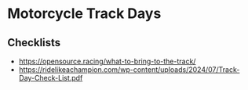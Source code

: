 # Motorcycle Track Days

## Checklists

- <https://opensource.racing/what-to-bring-to-the-track/>
- <https://ridelikeachampion.com/wp-content/uploads/2024/07/Track-Day-Check-List.pdf>
